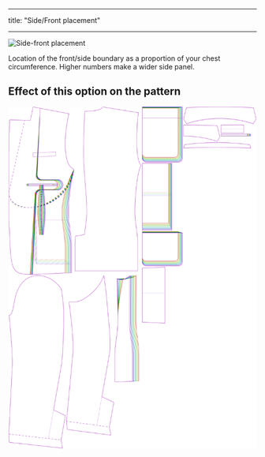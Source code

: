 ***

title: "Side/Front placement"

***

![Side-front placement](sidefrontplacement.svg)

Location of the front/side boundary as a proportion of your chest circumference. Higher numbers make a wider side panel.

## Effect of this option on the pattern

![This image shows the effect of this option by superimposing several variants that have a different value for this option](jaeger_sidefrontplacement_sample.svg "Effect of this option on the pattern")

